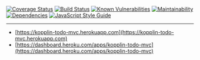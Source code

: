 [![Coverage Status](https://coveralls.io/repos/github/sergiokopplin/todo-mvc-api/badge.svg?branch=master)](https://coveralls.io/github/sergiokopplin/todo-mvc-api?branch=master)
[![Build Status](https://www.travis-ci.com/sergiokopplin/todo-mvc-api.svg?branch=master)](https://www.travis-ci.com/sergiokopplin/todo-mvc-api)
[![Known Vulnerabilities](https://snyk.io/test/github/sergiokopplin/todo-mvc-api/badge.svg)](https://snyk.io/test/github/sergiokopplin/todo-mvc-api)
[![Maintainability](https://api.codeclimate.com/v1/badges/09551142f227e9a043dc/maintainability)](https://codeclimate.com/github/sergiokopplin/todo-mvc-api/maintainability)
[![Dependencies](https://david-dm.org/sergiokopplin/todo-mvc-api.svg)](https://david-dm.org/sergiokopplin/todo-mvc-api.svg)
[![JavaScript Style Guide](https://img.shields.io/badge/code_style-standard-brightgreen.svg)](https://standardjs.com)

---

- [https://kopplin-todo-mvc.herokuapp.com](https://kopplin-todo-mvc.herokuapp.com)
- [https://dashboard.heroku.com/apps/kopplin-todo-mvc](https://dashboard.heroku.com/apps/kopplin-todo-mvc)